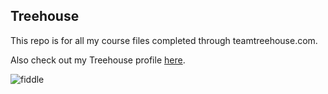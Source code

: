 ## Treehouse

This repo is for all my course files completed through teamtreehouse.com.

Also check out my Treehouse profile [here](https.//teamtreehouse.com/StevenKinnamon). 

![fiddle](https://cloud.githubusercontent.com/assets/19259203/15104912/89dfe1a8-1582-11e6-91fe-2dbbb7f2c9f0.jpg)
